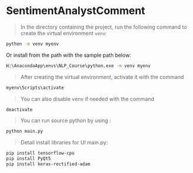 # SentimentAnalystComment

> In the directory containing the project, run the following command to create the virtual environment `venv`:

```bash
python -m venv myenv
```

Or install from the path with the sample path below:
```bash
H:\AnacondaApp\envs\NLP_Course\python.exe -m venv myenv
```

> After creating the virtual environment, activate it with the command

```bash
myenv\Scripts\activate
```

> You can also disable venv if needed with the command

```bash
deactivate
```

> You can run source python by using :
```bash
python main.py
```

> Detail install libraries for UI main.py:
```bash
pip install tensorflow-cpu
pip install PyQt5
pip install keras-rectified-adam
```